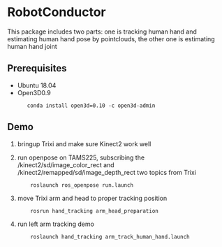 # RobotConductor

This package includes two parts: one is tracking human hand and estimating human hand pose by pointclouds, 
the other one is estimating human hand joint

## Prerequisites
- Ubuntu 18.04
- Open3D0.9
     ```
        conda install open3d=0.10 -c open3d-admin
     ```

## Demo
1. bringup Trixi and make sure Kinect2 work well

2. run openpose on TAMS225, subscribing the /kinect2/sd/image_color_rect and /kinect2/remapped/sd/image_depth_rect
two topics from Trixi
    ```
        roslaunch ros_openpose run.launch
    ```
3. move Trixi arm and head to proper tracking position
    ```
        rosrun hand_tracking arm_head_preparation
    ```
4. run left arm tracking demo
    ```
        roslaunch hand_tracking arm_track_human_hand.launch
    ```
